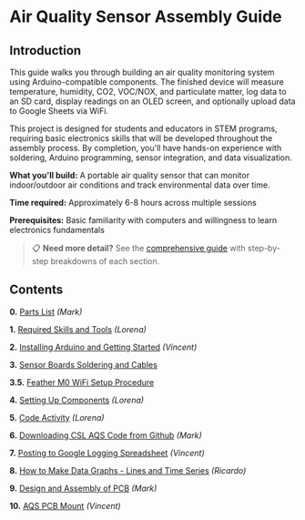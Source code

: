 # Air Quality Sensor Assembly Guide

## Introduction

This guide walks you through building an air quality monitoring system using Arduino-compatible components. The finished device will measure temperature, humidity, CO2, VOC/NOX, and particulate matter, log data to an SD card, display readings on an OLED screen, and optionally upload data to Google Sheets via WiFi.

This project is designed for students and educators in STEM programs, requiring basic electronics skills that will be developed throughout the assembly process. By completion, you'll have hands-on experience with soldering, Arduino programming, sensor integration, and data visualization.

**What you'll build:** A portable air quality sensor that can monitor indoor/outdoor air conditions and track environmental data over time.

**Time required:** Approximately 6-8 hours across multiple sessions

**Prerequisites:** Basic familiarity with computers and willingness to learn electronics fundamentals

> 📋 **Need more detail?** See the [comprehensive guide](README-DETAILED.md) with step-by-step breakdowns of each section.

## Contents

**0.** [Parts List](https://docs.google.com/document/d/1eruTOVNQ70D9B6PCWNkDp4wKfiiPEReuvoAi7Rmay4g/edit?usp=drive_link) *(Mark)*

**1.** [Required Skills and Tools](https://docs.google.com/document/d/1mvQsTc32bjuC7l7ijtVF-_ARMnHwnhWfpPXzsSneSdQ/edit?usp=drive_link) *(Lorena)*

**2.** [Installing Arduino and Getting Started](https://docs.google.com/document/d/1yBIu31yoNl-S-uk0izQ7rGxLrPd03uEbaEyvdvf0bEY/edit?usp=drive_link) *(Vincent)*

**3.** [Sensor Boards Soldering and Cables](https://docs.google.com/document/d/1qe-Vhb9ftH12_VpeKCsfD-ODc87dPtZxIyc3WNPK15M/edit?usp=drive_link)

**3.5.** [Feather M0 WiFi Setup Procedure](https://docs.google.com/document/d/1W8ZJhmlNl1G_N5n0yRctXMS5erIFklMhOZFekRmV0GQ/edit?usp=sharing)

**4.** [Setting Up Components](https://docs.google.com/document/d/1WFvF_7xLqt54y61l6RR8TfNEejDlFR1TU_Uz_Xx3njM/edit?usp=drive_link) *(Lorena)*

**5.** [Code Activity](https://docs.google.com/document/d/18pwJ7u2U9X6tMacqrYKDeCemcAeE9zQeEivDSDVQ8Qs/edit?usp=drive_link) *(Lorena)*

**6.** [Downloading CSL AQS Code from Github](https://docs.google.com/document/d/1TifAqv9jKfEEz7CfKPhilbDQkyi2U0I-H0AbGaviCVQ/edit?usp=drive_link) *(Mark)*

**7.** [Posting to Google Logging Spreadsheet](https://docs.google.com/document/d/1lNlVMkligkhTjbFhVWIEB8BZCj9COPIhkLUQ6nwG8GI/edit?usp=drive_link) *(Vincent)*

**8.** [How to Make Data Graphs - Lines and Time Series](https://docs.google.com/document/d/1v4I3emiJqDPMkTu0Ljfq2Lmtf5U1SFGffgOTqIotLh8/edit?usp=drive_link) *(Ricardo)*

**9.** [Design and Assembly of PCB](https://docs.google.com/document/d/1sCKWZlnZ-L1BZDOygIV_YUr5N8475Aq2Q2YT3bVnMBQ/edit?usp=drive_link) *(Mark)*

**10.** [AQS PCB Mount](https://docs.google.com/document/d/1UT8rh22DokDd82nWzjSlzTCdgBBu4pW-yA3CvoBYW14/edit?usp=drive_link) *(Vincent)*

<!-- Internal Notes:
-make doc headers smaller
-gray pages on docs
-make 3d printed or wood chunk for trimming
-JST cables for pcb sen5 is different sequential order than breadboard connector
-add screw and jst cable to parts list
-new fritzing with jst ordering
-update markdown on github readme page & links to docs
-kendra compile docs as is 

Readme Extras:
-Cable making
-->

